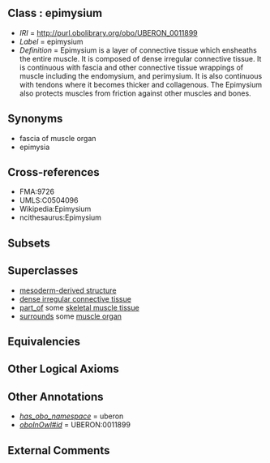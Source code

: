 
## Class : epimysium

 * *IRI* = http://purl.obolibrary.org/obo/UBERON_0011899
 * *Label* = epimysium
 * *Definition* = Epimysium is a layer of connective tissue which ensheaths the entire muscle. It is composed of dense irregular connective tissue. It is continuous with fascia and other connective tissue wrappings of muscle including the endomysium, and perimysium. It is also continuous with tendons where it becomes thicker and collagenous. The Epimysium also protects muscles from friction against other muscles and bones.

## Synonyms

 * fascia of muscle organ
 * epimysia

## Cross-references

 * FMA:9726
 * UMLS:C0504096
 * Wikipedia:Epimysium
 * ncithesaurus:Epimysium

## Subsets


## Superclasses

 * [mesoderm-derived structure](../../UBERON/20/UBERON_0004120.md)
 * [dense irregular connective tissue](../../UBERON/22/UBERON_0011822.md)
 * [part_of](../../BFO/50/BFO_0000050.md) some [skeletal muscle tissue](../../UBERON/34/UBERON_0001134.md)
 * [surrounds](../../RO/21/RO_0002221.md) some [muscle organ](../../UBERON/30/UBERON_0001630.md)

## Equivalencies


## Other Logical Axioms


## Other Annotations

 * *[has_obo_namespace](../../ce/oboInOwl#hasOBONamespace.md)* = uberon
 * *[oboInOwl#id](../../id/oboInOwl#id.md)* = UBERON:0011899

## External Comments

